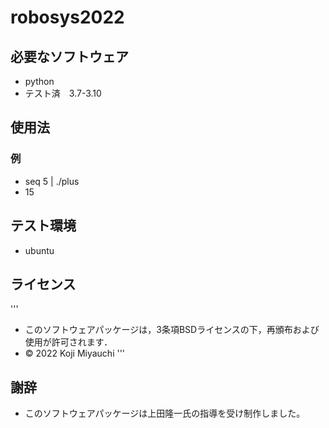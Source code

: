 # robosys2022
## 必要なソフトウェア
* python
* テスト済　3.7-3.10

## 使用法
### 例　
* seq 5 | ./plus
* 15


## テスト環境
* ubuntu

## ライセンス
'''
* このソフトウェアパッケージは，3条項BSDライセンスの下，再頒布および使用が許可されます．
* © 2022 Koji Miyauchi
'''
## 謝辞
* このソフトウェアパッケージは上田隆一氏の指導を受け制作しました。
